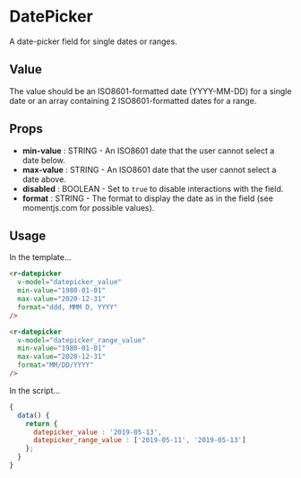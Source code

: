 # DatePicker
A date-picker field for single dates or ranges.

## Value
The value should be an ISO8601-formatted date (YYYY-MM-DD) for a single date or an array containing 2 ISO8601-formatted dates for a range.

## Props
* **min-value** : STRING - An ISO8601 date that the user cannot select a date below.
* **max-value** : STRING - An ISO8601 date that the user cannot select a date above.
* **disabled** : BOOLEAN - Set to `true` to disable interactions with the field.
* **format** : STRING - The format to display the date as in the field (see momentjs.com for possible values).

## Usage
In the template...
```html
<r-datepicker
  v-model="datepicker_value"
  min-value="1980-01-01"
  max-value="2020-12-31"
  format="ddd, MMM D, YYYY"
/>

<r-datepicker
  v-model="datepicker_range_value"
  min-value="1980-01-01"
  max-value="2020-12-31"
  format="MM/DD/YYYY"
/>
```

In the script...
```js
{
  data() {
    return {
      datepicker_value : '2019-05-13',
      datepicker_range_value : ['2019-05-11', '2019-05-13']
    };
  }
}
```